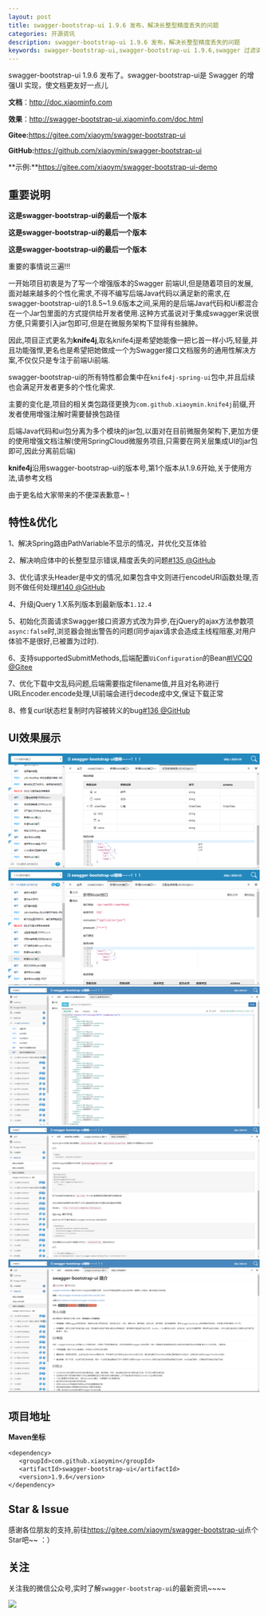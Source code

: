 ```yaml
---
layout: post
title: swagger-bootstrap-ui 1.9.6 发布，解决长整型精度丢失的问题
categories: 开源资讯
description: swagger-bootstrap-ui 1.9.6 发布，解决长整型精度丢失的问题
keywords: swagger-bootstrap-ui,swagger-bootstrap-ui 1.9.6,swagger 过滤请求参数
---
```


swagger-bootstrap-ui 1.9.6 发布了。swagger-bootstrap-ui是 Swagger 的增强UI 实现，使文档更友好一点儿

**文档**：http://doc.xiaominfo.com

**效果**：http://swagger-bootstrap-ui.xiaominfo.com/doc.html

**Gitee:**<https://gitee.com/xiaoym/swagger-bootstrap-ui>

**GitHub:**<https://github.com/xiaoymin/swagger-bootstrap-ui>

**示例:**https://gitee.com/xiaoym/swagger-bootstrap-ui-demo

## 重要说明

**这是swagger-bootstrap-ui的最后一个版本**

**这是swagger-bootstrap-ui的最后一个版本**

**这是swagger-bootstrap-ui的最后一个版本**

重要的事情说三遍!!!

一开始项目初衷是为了写一个增强版本的Swagger 前端UI,但是随着项目的发展,面对越来越多的个性化需求,不得不编写后端Java代码以满足新的需求,在swagger-bootstrap-ui的1.8.5~1.9.6版本之间,采用的是后端Java代码和Ui都混合在一个Jar包里面的方式提供给开发者使用.这种方式虽说对于集成swagger来说很方便,只需要引入jar包即可,但是在微服务架构下显得有些臃肿。

因此,项目正式更名为**knife4j**,取名knife4j是希望她能像一把匕首一样小巧,轻量,并且功能强悍,更名也是希望把她做成一个为Swagger接口文档服务的通用性解决方案,不仅仅只是专注于前端Ui前端.

swagger-bootstrap-ui的所有特性都会集中在`knife4j-spring-ui`包中,并且后续也会满足开发者更多的个性化需求.

主要的变化是,项目的相关类包路径更换为`com.github.xiaoymin.knife4j`前缀,开发者使用增强注解时需要替换包路径

后端Java代码和ui包分离为多个模块的jar包,以面对在目前微服务架构下,更加方便的使用增强文档注解(使用SpringCloud微服务项目,只需要在网关层集成UI的jar包即可,因此分离前后端)

**knife4j**沿用swagger-bootstrap-ui的版本号,第1个版本从1.9.6开始,关于使用方法,请参考文档

由于更名给大家带来的不便深表歉意~！

## 特性&优化

1、解决Spring路由PathVariable不显示的情况，并优化交互体验

2、解决响应体中的长整型显示错误,精度丢失的问题[#135 @GitHub](https://github.com/xiaoymin/swagger-bootstrap-ui/issues/135)

3、优化请求头Header是中文的情况,如果包含中文则进行encodeURI函数处理,否则不做任何处理[#140 @GitHub](https://github.com/xiaoymin/swagger-bootstrap-ui/issues/140)

4、升级jQuery 1.X系列版本到最新版本`1.12.4`

5、初始化页面请求Swagger接口资源方式改为异步,在jQuery的ajax方法参数项`async:false`时,浏览器会抛出警告的问题(同步ajax请求会造成主线程阻塞,对用户体验不是很好,已被置为过时).

6、支持supportedSubmitMethods,后端配置`UiConfiguration`的Bean[#IVCQ0 @Gitee](https://gitee.com/xiaoym/swagger-bootstrap-ui/issues/IVCQ0)

7、优化下载中文乱码问题,后端需要指定filename值,并且对名称进行URLEncoder.encode处理,UI前端会进行decode成中文,保证下载正常

8、修复curl状态栏复制时内容被转义的bug[#136 @GitHub](https://github.com/xiaoymin/swagger-bootstrap-ui/issues/136)

## UI效果展示

![header-json.png](/images/blog/swagger-bootstrap-ui-1.9.5-issue/1.png)
![](/images/blog/swagger-bootstrap-ui-1.9.5-issue/2.png)
![](/images/blog/swagger-bootstrap-ui-1.9.5-issue/3.png)
![](/images/blog/swagger-bootstrap-ui-1.9.5-issue/4.png)
![](/images/blog/swagger-bootstrap-ui-1.9.5-issue/5.png)

## 项目地址

**Maven坐标**

```
<dependency>
   <groupId>com.github.xiaoymin</groupId>
   <artifactId>swagger-bootstrap-ui</artifactId>
   <version>1.9.6</version>
</dependency>
```

## Star & Issue

感谢各位朋友的支持,前往<https://gitee.com/xiaoym/swagger-bootstrap-ui>点个Star吧~~ ：）



## 关注

关注我的微信公众号,实时了解`swagger-bootstrap-ui`的最新资讯~~~~

![](/images/blog/swagger-bootstrap-ui-1.9.4-issue/us.png)
